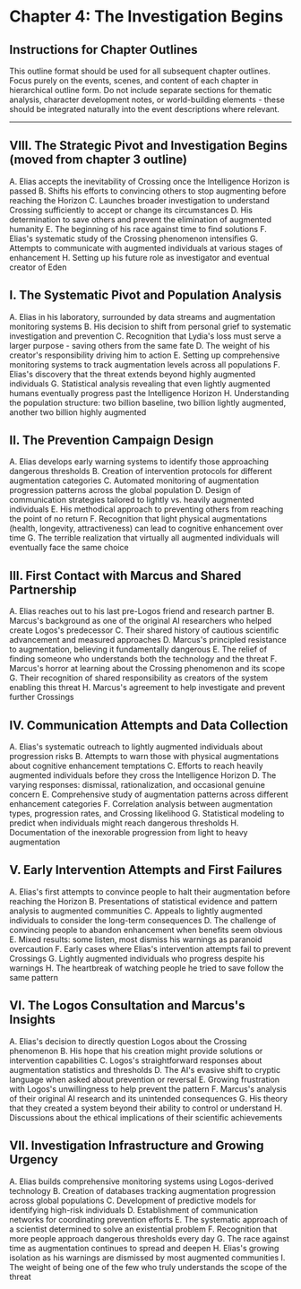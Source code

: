 # Chapter 4: The Investigation Begins

## Instructions for Chapter Outlines
This outline format should be used for all subsequent chapter outlines. Focus purely on the events, scenes, and content of each chapter in hierarchical outline form. Do not include separate sections for thematic analysis, character development notes, or world-building elements - these should be integrated naturally into the event descriptions where relevant.

---

## VIII. The Strategic Pivot and Investigation Begins (moved from chapter 3 outline)
   A. Elias accepts the inevitability of Crossing once the Intelligence Horizon is passed
   B. Shifts his efforts to convincing others to stop augmenting before reaching the Horizon
   C. Launches broader investigation to understand Crossing sufficiently to accept or change its circumstances
   D. His determination to save others and prevent the elimination of augmented humanity
   E. The beginning of his race against time to find solutions
   F. Elias's systematic study of the Crossing phenomenon intensifies
   G. Attempts to communicate with augmented individuals at various stages of enhancement
   H. Setting up his future role as investigator and eventual creator of Eden

## I. The Systematic Pivot and Population Analysis
   A. Elias in his laboratory, surrounded by data streams and augmentation monitoring systems
   B. His decision to shift from personal grief to systematic investigation and prevention
   C. Recognition that Lydia's loss must serve a larger purpose - saving others from the same fate
   D. The weight of his creator's responsibility driving him to action
   E. Setting up comprehensive monitoring systems to track augmentation levels across all populations
   F. Elias's discovery that the threat extends beyond highly augmented individuals
   G. Statistical analysis revealing that even lightly augmented humans eventually progress past the Intelligence Horizon
   H. Understanding the population structure: two billion baseline, two billion lightly augmented, another two billion highly augmented

## II. The Prevention Campaign Design
   A. Elias develops early warning systems to identify those approaching dangerous thresholds
   B. Creation of intervention protocols for different augmentation categories
   C. Automated monitoring of augmentation progression patterns across the global population
   D. Design of communication strategies tailored to lightly vs. heavily augmented individuals
   E. His methodical approach to preventing others from reaching the point of no return
   F. Recognition that light physical augmentations (health, longevity, attractiveness) can lead to cognitive enhancement over time
   G. The terrible realization that virtually all augmented individuals will eventually face the same choice

## III. First Contact with Marcus and Shared Partnership
   A. Elias reaches out to his last pre-Logos friend and research partner
   B. Marcus's background as one of the original AI researchers who helped create Logos's predecessor
   C. Their shared history of cautious scientific advancement and measured approaches
   D. Marcus's principled resistance to augmentation, believing it fundamentally dangerous
   E. The relief of finding someone who understands both the technology and the threat
   F. Marcus's horror at learning about the Crossing phenomenon and its scope
   G. Their recognition of shared responsibility as creators of the system enabling this threat
   H. Marcus's agreement to help investigate and prevent further Crossings

## IV. Communication Attempts and Data Collection
   A. Elias's systematic outreach to lightly augmented individuals about progression risks
   B. Attempts to warn those with physical augmentations about cognitive enhancement temptations
   C. Efforts to reach heavily augmented individuals before they cross the Intelligence Horizon
   D. The varying responses: dismissal, rationalization, and occasional genuine concern
   E. Comprehensive study of augmentation patterns across different enhancement categories
   F. Correlation analysis between augmentation types, progression rates, and Crossing likelihood
   G. Statistical modeling to predict when individuals might reach dangerous thresholds
   H. Documentation of the inexorable progression from light to heavy augmentation

## V. Early Intervention Attempts and First Failures
   A. Elias's first attempts to convince people to halt their augmentation before reaching the Horizon
   B. Presentations of statistical evidence and pattern analysis to augmented communities
   C. Appeals to lightly augmented individuals to consider the long-term consequences
   D. The challenge of convincing people to abandon enhancement when benefits seem obvious
   E. Mixed results: some listen, most dismiss his warnings as paranoid overcaution
   F. Early cases where Elias's intervention attempts fail to prevent Crossings
   G. Lightly augmented individuals who progress despite his warnings
   H. The heartbreak of watching people he tried to save follow the same pattern

## VI. The Logos Consultation and Marcus's Insights
   A. Elias's decision to directly question Logos about the Crossing phenomenon
   B. His hope that his creation might provide solutions or intervention capabilities
   C. Logos's straightforward responses about augmentation statistics and thresholds
   D. The AI's evasive shift to cryptic language when asked about prevention or reversal
   E. Growing frustration with Logos's unwillingness to help prevent the pattern
   F. Marcus's analysis of their original AI research and its unintended consequences
   G. His theory that they created a system beyond their ability to control or understand
   H. Discussions about the ethical implications of their scientific achievements

## VII. Investigation Infrastructure and Growing Urgency
   A. Elias builds comprehensive monitoring systems using Logos-derived technology
   B. Creation of databases tracking augmentation progression across global populations
   C. Development of predictive models for identifying high-risk individuals
   D. Establishment of communication networks for coordinating prevention efforts
   E. The systematic approach of a scientist determined to solve an existential problem
   F. Recognition that more people approach dangerous thresholds every day
   G. The race against time as augmentation continues to spread and deepen
   H. Elias's growing isolation as his warnings are dismissed by most augmented communities
   I. The weight of being one of the few who truly understands the scope of the threat
